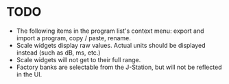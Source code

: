 # TODO
- The following items in the program list's context menu: export and
import a program, copy / paste, rename.
- Scale widgets display raw values. Actual units should be displayed instead
(such as dB, ms, etc.)
- Scale widgets will not get to their full range.
- Factory banks are selectable from the J-Station, but will not be reflected
in the UI.
